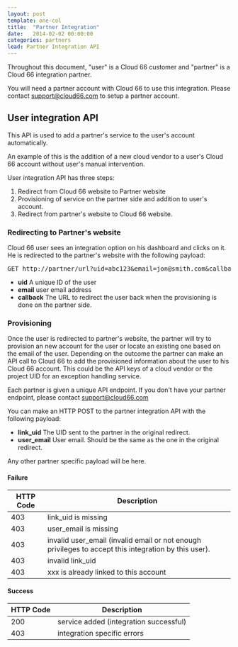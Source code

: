 ```yaml
---
layout: post
template: one-col
title:  "Partner Integration"
date:   2014-02-02 00:00:00
categories: partners
lead: Partner Integration API
---
```


Throughout this document, "user" is a Cloud 66 customer and "partner" is a Cloud 66 integration partner. 

You will need a partner account with Cloud 66 to use this integration. Please contact [support@cloud66.com](mailto:support@cloud66.com) to setup a partner account.

## User integration API

This API is used to add a partner's service to the user's account automatically.

An example of this is the addition of a new cloud vendor to a user's Cloud 66 account without user's manual intervention.

User integration API has three steps:

1. Redirect from Cloud 66 website to Partner website
2. Provisioning of service on the partner side and addition to user's account.
3. Redirect from partner's website to Cloud 66 website.

### Redirecting to Partner's website

Cloud 66 user sees an integration option on his dashboard and clicks on it. He is redirected to the partner's website with the following payload:

<pre>
GET http://partner/url?uid=abc123&email=jon@smith.com&callback=https://app.cloud66.com/url
</pre>

- **uid**       A unique ID of the user
- **email**     user email address
- **callback**  The URL to redirect the user back when the provisioning is done on the partner side.

### Provisioning

Once the user is redirected to partner's website, the partner will try to provision an new account for the user or locate an existing one based on the email of the user. Depending on the outcome the partner can make an API call to Cloud 66 to add the provisioned information about the user to his Cloud 66 account. This could be the API keys of a cloud vendor or the project UID for an exception handling service.

Each partner is given a unique API endpoint. If you don't have your partner endpoint, please contact [support@cloud66.com](mailto:support@cloud66.com)

You can make an HTTP POST to the partner integration API with the following payload:

- **link_uid** The UID sent to the partner in the original redirect.
- **user_email** User email. Should be the same as the one in the original redirect.

Any other partner specific payload will be here.

#### Failure

<table class='table table-bordered table-striped'>
	<thead>
		<tr>
			<th>HTTP Code</th>
			<th>Description</th>
		</tr>
	</thead>
	<tbody>
    <tr><td>403</td><td>link_uid is missing</td></tr>
    <tr><td>403</td><td>user_email is missing</td></tr>
    <tr><td>403</td><td>invalid user_email (invalid email or not enough privileges to accept this integration by this user).</td></tr>
    <tr><td>403</td><td>invalid link_uid</td></tr>
    <tr><td>403</td><td>xxx is already linked to this account</td></tr>
  </tbody>
</table>

#### Success

<table class='table table-bordered table-striped'>
	<thead>
		<tr>
			<th>HTTP Code</th>
			<th>Description</th>
		</tr>
	</thead>
	<tbody>
    <tr><td>200</td><td>service added (integration successful)</td></tr>
    <tr><td>403</td><td>integration specific errors</td></tr>
  </tbody>
</table>
